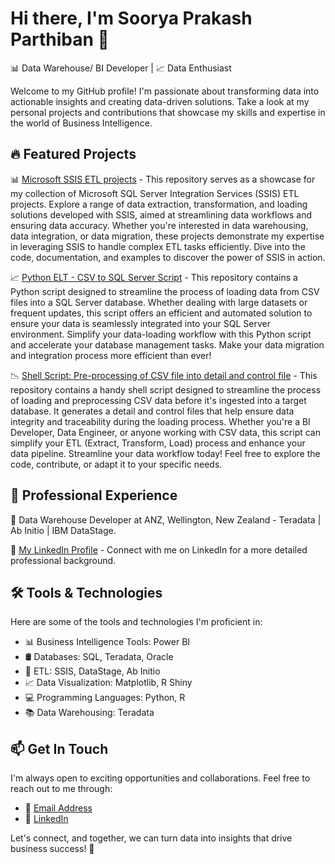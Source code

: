 # Hi there, I'm Soorya Prakash Parthiban 👋

📊 Data Warehouse/ BI Developer | 📈 Data Enthusiast 

Welcome to my GitHub profile! I'm passionate about transforming data into actionable insights and creating data-driven solutions. Take a look at my personal projects and contributions that showcase my skills and expertise in the world of Business Intelligence.


## 🔥 Featured Projects

📊 [Microsoft SSIS ETL projects](https://github.com/drdataSpp/data_projects/tree/master/MS%20SSIS%20Projects) - This repository serves as a showcase for my collection of Microsoft SQL Server Integration Services (SSIS) ETL projects. Explore a range of data extraction, transformation, and loading solutions developed with SSIS, aimed at streamlining data workflows and ensuring data accuracy. Whether you're interested in data warehousing, data integration, or data migration, these projects demonstrate my expertise in leveraging SSIS to handle complex ETL tasks efficiently. Dive into the code, documentation, and examples to discover the power of SSIS in action.

📈 [Python ELT - CSV to SQL Server Script](https://github.com/drdataSpp/data_projects/tree/master/Python%20ELT) - This repository contains a Python script designed to streamline the process of loading data from CSV files into a SQL Server database. Whether dealing with large datasets or frequent updates, this script offers an efficient and automated solution to ensure your data is seamlessly integrated into your SQL Server environment. Simplify your data-loading workflow with this Python script and accelerate your database management tasks. Make your data migration and integration process more efficient than ever!

📉 [Shell Script: Pre-processing of CSV file into detail and control file](https://github.com/drdataSpp/data_projects/tree/master/Shell-CSV_PreProcessing) - This repository contains a handy shell script designed to streamline the process of loading and preprocessing CSV data before it's ingested into a target database. It generates a detail and control files that help ensure data integrity and traceability during the loading process. Whether you're a BI Developer, Data Engineer, or anyone working with CSV data, this script can simplify your ETL (Extract, Transform, Load) process and enhance your data pipeline. Streamline your data workflow today! Feel free to explore the code, contribute, or adapt it to your specific needs.


## 💼 Professional Experience

👔 Data Warehouse Developer at ANZ, Wellington, New Zealand - Teradata | Ab Initio | IBM DataStage.

🔗 [My LinkedIn Profile](https://www.linkedin.com/in/sooryaprakashparthiban/) - Connect with me on LinkedIn for a more detailed professional background.


## 🛠️ Tools & Technologies

Here are some of the tools and technologies I'm proficient in:

- 📊 Business Intelligence Tools: Power BI
- 🛢️ Databases: SQL, Teradata, Oracle
- 🧾 ETL: SSIS, DataStage, Ab Initio
- 📈 Data Visualization: Matplotlib, R Shiny
- 💻 Programming Languages: Python, R
- 📚 Data Warehousing: Teradata


## 📫 Get In Touch

I'm always open to exciting opportunities and collaborations. Feel free to reach out to me through:

- 📧 [Email Address](sooryaprakash.parthiban@outlook.co.nz)
- 💬 [LinkedIn](https://www.linkedin.com/in/sooryaprakashparthiban/)

Let's connect, and together, we can turn data into insights that drive business success! 🚀
